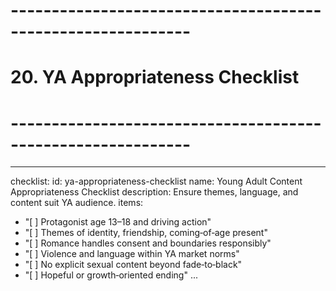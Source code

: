 <!-- Powered by XIAOMA™ Core -->

# ------------------------------------------------------------

# 20. YA Appropriateness Checklist

# ------------------------------------------------------------

---

checklist:
id: ya-appropriateness-checklist
name: Young Adult Content Appropriateness Checklist
description: Ensure themes, language, and content suit YA audience.
items:

- "[ ] Protagonist age 13–18 and driving action"
- "[ ] Themes of identity, friendship, coming‑of‑age present"
- "[ ] Romance handles consent and boundaries responsibly"
- "[ ] Violence and language within YA market norms"
- "[ ] No explicit sexual content beyond fade‑to‑black"
- "[ ] Hopeful or growth‑oriented ending"
  ...
